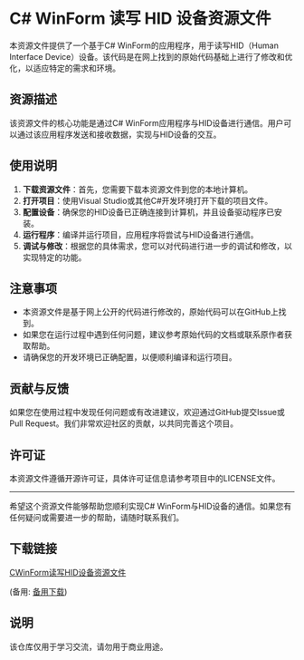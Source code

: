 # C# WinForm 读写 HID 设备资源文件

本资源文件提供了一个基于C# WinForm的应用程序，用于读写HID（Human Interface Device）设备。该代码是在网上找到的原始代码基础上进行了修改和优化，以适应特定的需求和环境。

## 资源描述

该资源文件的核心功能是通过C# WinForm应用程序与HID设备进行通信。用户可以通过该应用程序发送和接收数据，实现与HID设备的交互。

## 使用说明

1. **下载资源文件**：首先，您需要下载本资源文件到您的本地计算机。
2. **打开项目**：使用Visual Studio或其他C#开发环境打开下载的项目文件。
3. **配置设备**：确保您的HID设备已正确连接到计算机，并且设备驱动程序已安装。
4. **运行程序**：编译并运行项目，应用程序将尝试与HID设备进行通信。
5. **调试与修改**：根据您的具体需求，您可以对代码进行进一步的调试和修改，以实现特定的功能。

## 注意事项

- 本资源文件是基于网上公开的代码进行修改的，原始代码可以在GitHub上找到。
- 如果您在运行过程中遇到任何问题，建议参考原始代码的文档或联系原作者获取帮助。
- 请确保您的开发环境已正确配置，以便顺利编译和运行项目。

## 贡献与反馈

如果您在使用过程中发现任何问题或有改进建议，欢迎通过GitHub提交Issue或Pull Request。我们非常欢迎社区的贡献，以共同完善这个项目。

## 许可证

本资源文件遵循开源许可证，具体许可证信息请参考项目中的LICENSE文件。

---

希望这个资源文件能够帮助您顺利实现C# WinForm与HID设备的通信。如果您有任何疑问或需要进一步的帮助，请随时联系我们。

## 下载链接
[CWinForm读写HID设备资源文件](https://pan.quark.cn/s/af008f9979e0) 

(备用: [备用下载](https://pan.baidu.com/s/1Cm4wPTZFbN5a15wh7xpvdw?pwd=1234))

## 说明

该仓库仅用于学习交流，请勿用于商业用途。
